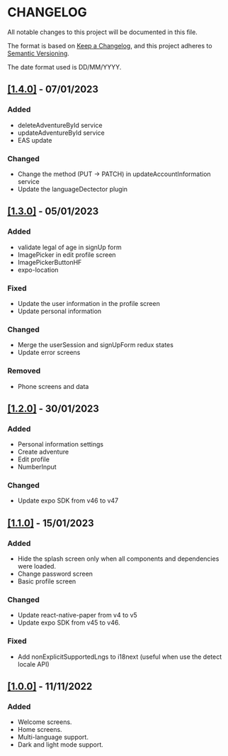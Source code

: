 # CHANGELOG

All notable changes to this project will be documented in this file.

The format is based on [Keep a Changelog](https://keepachangelog.com/en/1.0.0/), and this project adheres to [Semantic Versioning](https://semver.org/spec/v2.0.0.html).

The date format used is DD/MM/YYYY.

## [[1.4.0]](https://github.com/willymateo/titi-app/pull/5) - 07/01/2023

### Added

- deleteAdventureById service
- updateAdventureById service
- EAS update

### Changed

- Change the method (PUT -> PATCH) in updateAccountInformation service
- Update the languageDectector plugin

## [[1.3.0]](https://github.com/willymateo/titi-app/pull/4) - 05/01/2023

### Added

- validate legal of age in signUp form
- ImagePicker in edit profile screen
- ImagePickerButtonHF
- expo-location

### Fixed

- Update the user information in the profile screen
- Update personal information

### Changed

- Merge the userSession and signUpForm redux states
- Update error screens

### Removed

- Phone screens and data

## [[1.2.0]](https://github.com/willymateo/titi-app/pull/3) - 30/01/2023

### Added

- Personal information settings
- Create adventure
- Edit profile
- NumberInput

### Changed

- Update expo SDK from v46 to v47

## [[1.1.0]](https://github.com/willymateo/titi-app/pull/2) - 15/01/2023

### Added

- Hide the splash screen only when all components and dependencies were loaded.
- Change password screen
- Basic profile screen

### Changed

- Update react-native-paper from v4 to v5
- Update expo SDK from v45 to v46.

### Fixed

- Add nonExplicitSupportedLngs to i18next (useful when use the detect locale API)

## [[1.0.0]](https://github.com/willymateo/titi-app/pull/1) - 11/11/2022

### Added

- Welcome screens.
- Home screens.
- Multi-language support.
- Dark and light mode support.
